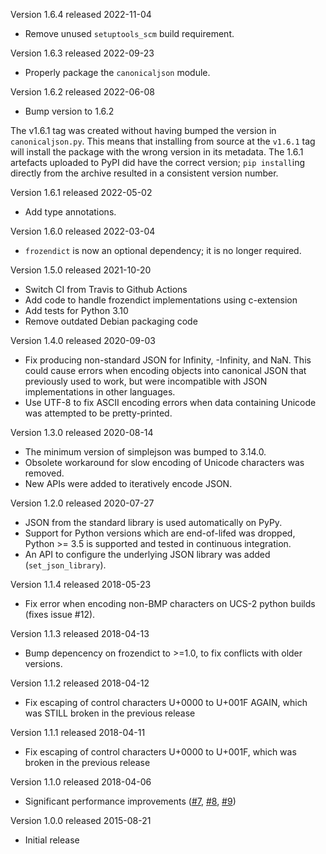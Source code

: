 Version 1.6.4 released 2022-11-04

* Remove unused `setuptools_scm` build requirement.

Version 1.6.3 released 2022-09-23

* Properly package the `canonicaljson` module.

Version 1.6.2 released 2022-06-08

* Bump version to 1.6.2

The v1.6.1 tag was created without having bumped the version in
`canonicaljson.py`. This means that installing from source at the `v1.6.1` tag will
install the package with the wrong version in its metadata. The 1.6.1 artefacts
uploaded to PyPI did have the correct version; `pip install`ing
directly from the archive resulted in a consistent version number.

Version 1.6.1 released 2022-05-02

* Add type annotations.

Version 1.6.0 released 2022-03-04

* `frozendict` is now an optional dependency; it is no longer required.

Version 1.5.0 released 2021-10-20

* Switch CI from Travis to Github Actions
* Add code to handle frozendict implementations using c-extension
* Add tests for Python 3.10
* Remove outdated Debian packaging code

Version 1.4.0 released 2020-09-03

* Fix producing non-standard JSON for Infinity, -Infinity, and NaN. This could
  cause errors when encoding objects into canonical JSON that previously used to
  work, but were incompatible with JSON implementations in other languages.
* Use UTF-8 to fix ASCII encoding errors when data containing Unicode was
  attempted to be pretty-printed.

Version 1.3.0 released 2020-08-14

* The minimum version of simplejson was bumped to 3.14.0.
* Obsolete workaround for slow encoding of Unicode characters was removed.
* New APIs were added to iteratively encode JSON.

Version 1.2.0 released 2020-07-27

* JSON from the standard library is used automatically on PyPy.
* Support for Python versions which are end-of-lifed was dropped, Python >= 3.5
  is supported and tested in continuous integration.
* An API to configure the underlying JSON library was added (`set_json_library`).

Version 1.1.4 released 2018-05-23

 * Fix error when encoding non-BMP characters on UCS-2 python builds
   (fixes issue #12).

Version 1.1.3 released 2018-04-13

 * Bump depencency on frozendict to >=1.0, to fix conflicts with older
   versions.

Version 1.1.2 released 2018-04-12

 * Fix escaping of control characters U+0000 to U+001F AGAIN, which was STILL
   broken in the previous release

Version 1.1.1 released 2018-04-11

 * Fix escaping of control characters U+0000 to U+001F, which was broken in
   the previous release

Version 1.1.0 released 2018-04-06

 * Significant performance improvements
   ([\#7](https://github.com/matrix-org/python-canonicaljson/pull/7),
   [\#8](https://github.com/matrix-org/python-canonicaljson/pull/8),
   [\#9](https://github.com/matrix-org/python-canonicaljson/pull/9))

Version 1.0.0 released 2015-08-21

 * Initial release
